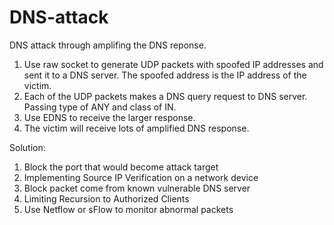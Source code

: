 # DNS-attack

DNS attack through amplifing the DNS reponse. 
1. Use raw socket to generate UDP packets with spoofed IP addresses and sent it to a DNS server. The spoofed address is the IP address of the victim.
2. Each of the UDP packets makes a DNS query request to DNS server. Passing type of ANY and class of IN.
3. Use EDNS to receive the larger response.
4. The victim will receive lots of amplified DNS response.

Solution:
1. Block the port that would become attack target
2. Implementing Source IP Verification on a network device
3. Block packet come from known vulnerable DNS server
4. Limiting Recursion to Authorized Clients
5. Use Netflow or sFlow to monitor abnormal packets
